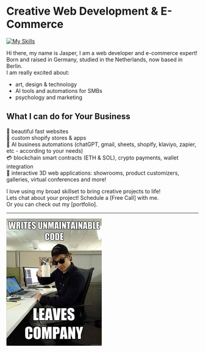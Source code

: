 # Creative Web Development & E-Commerce
[![My Skills](https://skillicons.dev/icons?i=js,threejs,react,nextjs,p5js,blender,figma,ps,mongodb,r,solidity)](https://skillicons.dev)

Hi there, my name is Jasper, I am a web developer and e-commerce expert!  
Born and raised in Germany, studied in the Netherlands, now based in Berlin.  
I am really excited about:

- art, design & technology
- AI tools and automations for SMBs
- psychology and marketing
  
## What I can do for Your Business 
  
  🎨 beautiful fast websites   
  🤑 custom shopify stores & apps    
  🤖 AI business automations (chatGPT, gmail, sheets, shopify, klaviyo, zapier, etc - according to your needs)     
  💳 blockchain smart contracts (ETH & SOL), crypto payments, wallet integration  
  📝 interactive 3D web applications: showrooms, product customizers, galleries, virtual conferences and more!

I love using my broad skillset to bring creative projects to life!   
Lets chat about your project! Schedule a [Free Call] with me.  
Or you can check out my [portfolio].  

---
![programmer humor](code.jpg)
